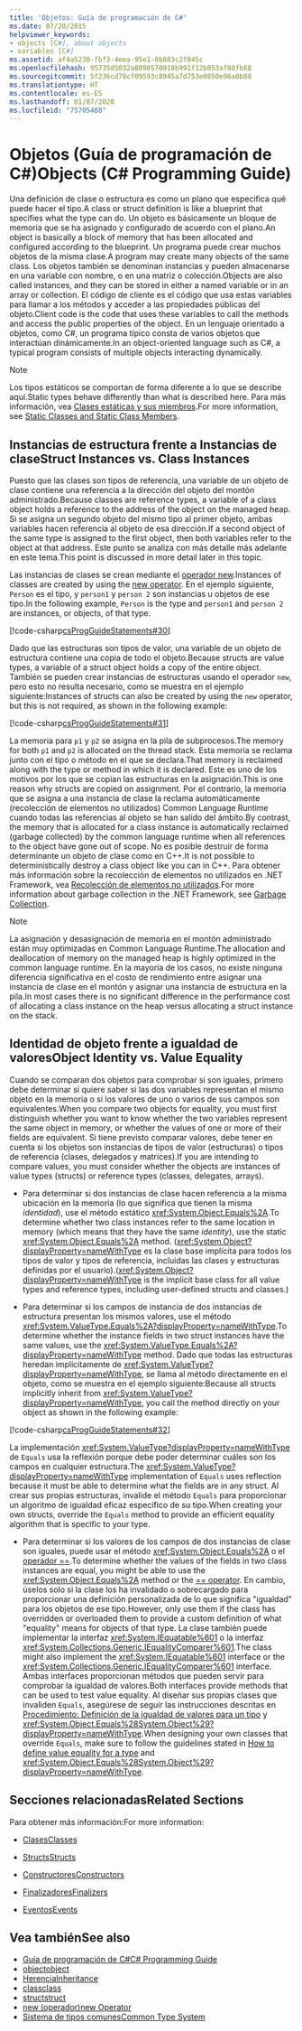 ```yaml
---
title: 'Objetos: Guía de programación de C#'
ms.date: 07/20/2015
helpviewer_keywords:
- objects [C#], about objects
- variables [C#]
ms.assetid: af4a5230-fbf3-4eea-95e1-8b883c2f845c
ms.openlocfilehash: 95735d5032a8896570918b991f12b853af88fb68
ms.sourcegitcommit: 5f236cd78cf09593c8945a7d753e0850e96a0b80
ms.translationtype: HT
ms.contentlocale: es-ES
ms.lasthandoff: 01/07/2020
ms.locfileid: "75705488"
---
```

# <a name="objects-c-programming-guide"></a><span data-ttu-id="4afee-102">Objetos (Guía de programación de C#)</span><span class="sxs-lookup"><span data-stu-id="4afee-102">Objects (C# Programming Guide)</span></span>
<span data-ttu-id="4afee-103">Una definición de clase o estructura es como un plano que especifica qué puede hacer el tipo.</span><span class="sxs-lookup"><span data-stu-id="4afee-103">A class or struct definition is like a blueprint that specifies what the type can do.</span></span> <span data-ttu-id="4afee-104">Un objeto es básicamente un bloque de memoria que se ha asignado y configurado de acuerdo con el plano.</span><span class="sxs-lookup"><span data-stu-id="4afee-104">An object is basically a block of memory that has been allocated and configured according to the blueprint.</span></span> <span data-ttu-id="4afee-105">Un programa puede crear muchos objetos de la misma clase.</span><span class="sxs-lookup"><span data-stu-id="4afee-105">A program may create many objects of the same class.</span></span> <span data-ttu-id="4afee-106">Los objetos también se denominan instancias y pueden almacenarse en una variable con nombre, o en una matriz o colección.</span><span class="sxs-lookup"><span data-stu-id="4afee-106">Objects are also called instances, and they can be stored in either a named variable or in an array or collection.</span></span> <span data-ttu-id="4afee-107">El código de cliente es el código que usa estas variables para llamar a los métodos y acceder a las propiedades públicas del objeto.</span><span class="sxs-lookup"><span data-stu-id="4afee-107">Client code is the code that uses these variables to call the methods and access the public properties of the object.</span></span> <span data-ttu-id="4afee-108">En un lenguaje orientado a objetos, como C#, un programa típico consta de varios objetos que interactúan dinámicamente.</span><span class="sxs-lookup"><span data-stu-id="4afee-108">In an object-oriented language such as C#, a typical program consists of multiple objects interacting dynamically.</span></span>  
  
> [!NOTE]
> <span data-ttu-id="4afee-109">Los tipos estáticos se comportan de forma diferente a lo que se describe aquí.</span><span class="sxs-lookup"><span data-stu-id="4afee-109">Static types behave differently than what is described here.</span></span> <span data-ttu-id="4afee-110">Para más información, vea [Clases estáticas y sus miembros](./static-classes-and-static-class-members.md).</span><span class="sxs-lookup"><span data-stu-id="4afee-110">For more information, see [Static Classes and Static Class Members](./static-classes-and-static-class-members.md).</span></span>
  
## <a name="struct-instances-vs-class-instances"></a><span data-ttu-id="4afee-111">Instancias de estructura frente a Instancias de clase</span><span class="sxs-lookup"><span data-stu-id="4afee-111">Struct Instances vs. Class Instances</span></span>  
 <span data-ttu-id="4afee-112">Puesto que las clases son tipos de referencia, una variable de un objeto de clase contiene una referencia a la dirección del objeto del montón administrado.</span><span class="sxs-lookup"><span data-stu-id="4afee-112">Because classes are reference types, a variable of a class object holds a reference to the address of the object on the managed heap.</span></span> <span data-ttu-id="4afee-113">Si se asigna un segundo objeto del mismo tipo al primer objeto, ambas variables hacen referencia al objeto de esa dirección.</span><span class="sxs-lookup"><span data-stu-id="4afee-113">If a second object of the same type is assigned to the first object, then both variables refer to the object at that address.</span></span> <span data-ttu-id="4afee-114">Este punto se analiza con más detalle más adelante en este tema.</span><span class="sxs-lookup"><span data-stu-id="4afee-114">This point is discussed in more detail later in this topic.</span></span>  
  
 <span data-ttu-id="4afee-115">Las instancias de clases se crean mediante el [operador new](../../language-reference/operators/new-operator.md).</span><span class="sxs-lookup"><span data-stu-id="4afee-115">Instances of classes are created by using the [new operator](../../language-reference/operators/new-operator.md).</span></span> <span data-ttu-id="4afee-116">En el ejemplo siguiente, `Person` es el tipo, y `person1` y `person 2` son instancias u objetos de ese tipo.</span><span class="sxs-lookup"><span data-stu-id="4afee-116">In the following example, `Person` is the type and `person1` and `person 2` are instances, or objects, of that type.</span></span>  
  
 [!code-csharp[csProgGuideStatements#30](~/samples/snippets/csharp/VS_Snippets_VBCSharp/csProgGuideStatements/CS/Statements.cs#30)]  
  
 <span data-ttu-id="4afee-117">Dado que las estructuras son tipos de valor, una variable de un objeto de estructura contiene una copia de todo el objeto.</span><span class="sxs-lookup"><span data-stu-id="4afee-117">Because structs are value types, a variable of a struct object holds a copy of the entire object.</span></span> <span data-ttu-id="4afee-118">También se pueden crear instancias de estructuras usando el operador `new`, pero esto no resulta necesario, como se muestra en el ejemplo siguiente:</span><span class="sxs-lookup"><span data-stu-id="4afee-118">Instances of structs can also be created by using the `new` operator, but this is not required, as shown in the following example:</span></span>  
  
 [!code-csharp[csProgGuideStatements#31](~/samples/snippets/csharp/VS_Snippets_VBCSharp/csProgGuideStatements/CS/Statements.cs#31)]  
  
 <span data-ttu-id="4afee-119">La memoria para `p1` y `p2` se asigna en la pila de subprocesos.</span><span class="sxs-lookup"><span data-stu-id="4afee-119">The memory for both `p1` and `p2` is allocated on the thread stack.</span></span> <span data-ttu-id="4afee-120">Esta memoria se reclama junto con el tipo o método en el que se declara.</span><span class="sxs-lookup"><span data-stu-id="4afee-120">That memory is reclaimed along with the type or method in which it is declared.</span></span> <span data-ttu-id="4afee-121">Este es uno de los motivos por los que se copian las estructuras en la asignación.</span><span class="sxs-lookup"><span data-stu-id="4afee-121">This is one reason why structs are copied on assignment.</span></span> <span data-ttu-id="4afee-122">Por el contrario, la memoria que se asigna a una instancia de clase la reclama automáticamente (recolección de elementos no utilizados) Common Language Runtime cuando todas las referencias al objeto se han salido del ámbito.</span><span class="sxs-lookup"><span data-stu-id="4afee-122">By contrast, the memory that is allocated for a class instance is automatically reclaimed (garbage collected) by the common language runtime when all references to the object have gone out of scope.</span></span> <span data-ttu-id="4afee-123">No es posible destruir de forma determinante un objeto de clase como en C++.</span><span class="sxs-lookup"><span data-stu-id="4afee-123">It is not possible to deterministically destroy a class object like you can in C++.</span></span> <span data-ttu-id="4afee-124">Para obtener más información sobre la recolección de elementos no utilizados en .NET Framework, vea [Recolección de elementos no utilizados](../../../standard/garbage-collection/index.md).</span><span class="sxs-lookup"><span data-stu-id="4afee-124">For more information about garbage collection in the .NET Framework, see [Garbage Collection](../../../standard/garbage-collection/index.md).</span></span>  
  
> [!NOTE]
> <span data-ttu-id="4afee-125">La asignación y desasignación de memoria en el montón administrado están muy optimizadas en Common Language Runtime.</span><span class="sxs-lookup"><span data-stu-id="4afee-125">The allocation and deallocation of memory on the managed heap is highly optimized in the common language runtime.</span></span> <span data-ttu-id="4afee-126">En la mayoría de los casos, no existe ninguna diferencia significativa en el costo de rendimiento entre asignar una instancia de clase en el montón y asignar una instancia de estructura en la pila.</span><span class="sxs-lookup"><span data-stu-id="4afee-126">In most cases there is no significant difference in the performance cost of allocating a class instance on the heap versus allocating a struct instance on the stack.</span></span>
  
## <a name="object-identity-vs-value-equality"></a><span data-ttu-id="4afee-127">Identidad de objeto frente a igualdad de valores</span><span class="sxs-lookup"><span data-stu-id="4afee-127">Object Identity vs. Value Equality</span></span>  
 <span data-ttu-id="4afee-128">Cuando se comparan dos objetos para comprobar si son iguales, primero debe determinar si quiere saber si las dos variables representan el mismo objeto en la memoria o si los valores de uno o varios de sus campos son equivalentes.</span><span class="sxs-lookup"><span data-stu-id="4afee-128">When you compare two objects for equality, you must first distinguish whether you want to know whether the two variables represent the same object in memory, or whether the values of one or more of their fields are equivalent.</span></span> <span data-ttu-id="4afee-129">Si tiene previsto comparar valores, debe tener en cuenta si los objetos son instancias de tipos de valor (estructuras) o tipos de referencia (clases, delegados y matrices).</span><span class="sxs-lookup"><span data-stu-id="4afee-129">If you are intending to compare values, you must consider whether the objects are instances of value types (structs) or reference types (classes, delegates, arrays).</span></span>  
  
- <span data-ttu-id="4afee-130">Para determinar si dos instancias de clase hacen referencia a la misma ubicación en la memoria (lo que significa que tienen la misma *identidad*), use el método estático <xref:System.Object.Equals%2A>.</span><span class="sxs-lookup"><span data-stu-id="4afee-130">To determine whether two class instances refer to the same location in memory (which means that they have the same *identity*), use the static <xref:System.Object.Equals%2A> method.</span></span> <span data-ttu-id="4afee-131">(<xref:System.Object?displayProperty=nameWithType> es la clase base implícita para todos los tipos de valor y tipos de referencia, incluidas las clases y estructuras definidas por el usuario).</span><span class="sxs-lookup"><span data-stu-id="4afee-131">(<xref:System.Object?displayProperty=nameWithType> is the implicit base class for all value types and reference types, including user-defined structs and classes.)</span></span>  
  
- <span data-ttu-id="4afee-132">Para determinar si los campos de instancia de dos instancias de estructura presentan los mismos valores, use el método <xref:System.ValueType.Equals%2A?displayProperty=nameWithType>.</span><span class="sxs-lookup"><span data-stu-id="4afee-132">To determine whether the instance fields in two struct instances have the same values, use the <xref:System.ValueType.Equals%2A?displayProperty=nameWithType> method.</span></span> <span data-ttu-id="4afee-133">Dado que todas las estructuras heredan implícitamente de <xref:System.ValueType?displayProperty=nameWithType>, se llama al método directamente en el objeto, como se muestra en el ejemplo siguiente:</span><span class="sxs-lookup"><span data-stu-id="4afee-133">Because all structs implicitly inherit from <xref:System.ValueType?displayProperty=nameWithType>, you call the method directly on your object as shown in the following example:</span></span>  
  
 [!code-csharp[csProgGuideStatements#32](~/samples/snippets/csharp/VS_Snippets_VBCSharp/csProgGuideStatements/CS/Statements.cs#32)]  
  
 <span data-ttu-id="4afee-134">La implementación <xref:System.ValueType?displayProperty=nameWithType> de `Equals` usa la reflexión porque debe poder determinar cuáles son los campos en cualquier estructura.</span><span class="sxs-lookup"><span data-stu-id="4afee-134">The <xref:System.ValueType?displayProperty=nameWithType> implementation of `Equals` uses reflection because it must be able to determine what the fields are in any struct.</span></span> <span data-ttu-id="4afee-135">Al crear sus propias estructuras, invalide el método `Equals` para proporcionar un algoritmo de igualdad eficaz específico de su tipo.</span><span class="sxs-lookup"><span data-stu-id="4afee-135">When creating your own structs, override the `Equals` method to provide an efficient equality algorithm that is specific to your type.</span></span>  
  
- <span data-ttu-id="4afee-136">Para determinar si los valores de los campos de dos instancias de clase son iguales, puede usar el método <xref:System.Object.Equals%2A> o el [operador ==](../../language-reference/operators/equality-operators.md#equality-operator-).</span><span class="sxs-lookup"><span data-stu-id="4afee-136">To determine whether the values of the fields in two class instances are equal, you might be able to use the <xref:System.Object.Equals%2A> method or the [== operator](../../language-reference/operators/equality-operators.md#equality-operator-).</span></span> <span data-ttu-id="4afee-137">En cambio, úselos solo si la clase los ha invalidado o sobrecargado para proporcionar una definición personalizada de lo que significa "igualdad" para los objetos de ese tipo.</span><span class="sxs-lookup"><span data-stu-id="4afee-137">However, only use them if the class has overridden or overloaded them to provide a custom definition of what "equality" means for objects of that type.</span></span> <span data-ttu-id="4afee-138">La clase también puede implementar la interfaz <xref:System.IEquatable%601> o la interfaz <xref:System.Collections.Generic.IEqualityComparer%601>.</span><span class="sxs-lookup"><span data-stu-id="4afee-138">The class might also implement the <xref:System.IEquatable%601> interface or the <xref:System.Collections.Generic.IEqualityComparer%601> interface.</span></span> <span data-ttu-id="4afee-139">Ambas interfaces proporcionan métodos que pueden servir para comprobar la igualdad de valores.</span><span class="sxs-lookup"><span data-stu-id="4afee-139">Both interfaces provide methods that can be used to test value equality.</span></span> <span data-ttu-id="4afee-140">Al diseñar sus propias clases que invaliden `Equals`, asegúrese de seguir las instrucciones descritas en [Procedimiento: Definición de la igualdad de valores para un tipo](../statements-expressions-operators/how-to-define-value-equality-for-a-type.md) y <xref:System.Object.Equals%28System.Object%29?displayProperty=nameWithType>.</span><span class="sxs-lookup"><span data-stu-id="4afee-140">When designing your own classes that override `Equals`, make sure to follow the guidelines stated in [How to define value equality for a type](../statements-expressions-operators/how-to-define-value-equality-for-a-type.md) and <xref:System.Object.Equals%28System.Object%29?displayProperty=nameWithType>.</span></span>
  
## <a name="related-sections"></a><span data-ttu-id="4afee-141">Secciones relacionadas</span><span class="sxs-lookup"><span data-stu-id="4afee-141">Related Sections</span></span>  
 <span data-ttu-id="4afee-142">Para obtener más información:</span><span class="sxs-lookup"><span data-stu-id="4afee-142">For more information:</span></span>  
  
- [<span data-ttu-id="4afee-143">Clases</span><span class="sxs-lookup"><span data-stu-id="4afee-143">Classes</span></span>](./classes.md)  
  
- [<span data-ttu-id="4afee-144">Structs</span><span class="sxs-lookup"><span data-stu-id="4afee-144">Structs</span></span>](./structs.md)  
  
- [<span data-ttu-id="4afee-145">Constructores</span><span class="sxs-lookup"><span data-stu-id="4afee-145">Constructors</span></span>](./constructors.md)  
  
- [<span data-ttu-id="4afee-146">Finalizadores</span><span class="sxs-lookup"><span data-stu-id="4afee-146">Finalizers</span></span>](./destructors.md)  
  
- [<span data-ttu-id="4afee-147">Eventos</span><span class="sxs-lookup"><span data-stu-id="4afee-147">Events</span></span>](../events/index.md)  
  
## <a name="see-also"></a><span data-ttu-id="4afee-148">Vea también</span><span class="sxs-lookup"><span data-stu-id="4afee-148">See also</span></span>

- [<span data-ttu-id="4afee-149">Guía de programación de C#</span><span class="sxs-lookup"><span data-stu-id="4afee-149">C# Programming Guide</span></span>](../index.md)
- [<span data-ttu-id="4afee-150">object</span><span class="sxs-lookup"><span data-stu-id="4afee-150">object</span></span>](../../language-reference/builtin-types/reference-types.md)
- [<span data-ttu-id="4afee-151">Herencia</span><span class="sxs-lookup"><span data-stu-id="4afee-151">Inheritance</span></span>](./inheritance.md)
- [<span data-ttu-id="4afee-152">class</span><span class="sxs-lookup"><span data-stu-id="4afee-152">class</span></span>](../../language-reference/keywords/class.md)
- [<span data-ttu-id="4afee-153">struct</span><span class="sxs-lookup"><span data-stu-id="4afee-153">struct</span></span>](../../language-reference/keywords/struct.md)
- [<span data-ttu-id="4afee-154">new (operador)</span><span class="sxs-lookup"><span data-stu-id="4afee-154">new Operator</span></span>](../../language-reference/operators/new-operator.md)
- [<span data-ttu-id="4afee-155">Sistema de tipos comunes</span><span class="sxs-lookup"><span data-stu-id="4afee-155">Common Type System</span></span>](../../../standard/base-types/common-type-system.md)
